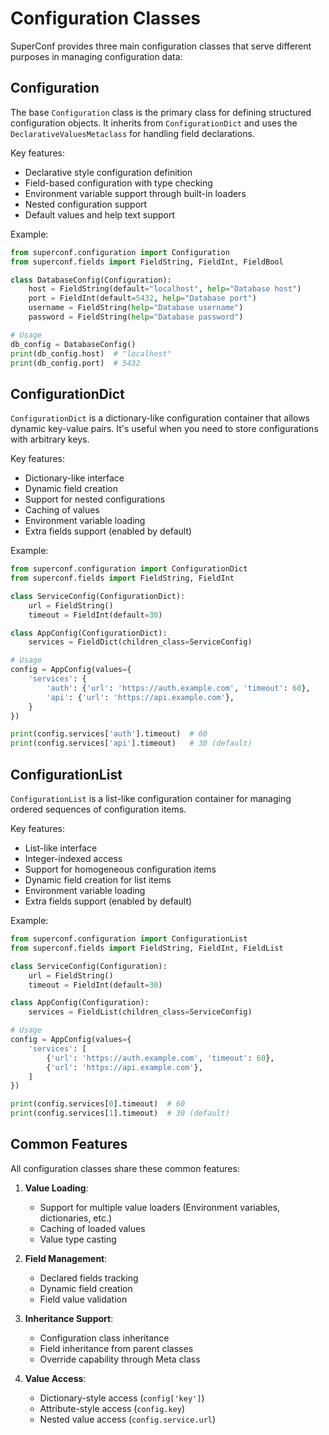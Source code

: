 # Configuration Classes

SuperConf provides three main configuration classes that serve different purposes in managing configuration data:

## Configuration

The base `Configuration` class is the primary class for defining structured configuration objects. It inherits from `ConfigurationDict` and uses the `DeclarativeValuesMetaclass` for handling field declarations.

Key features:
- Declarative style configuration definition
- Field-based configuration with type checking
- Environment variable support through built-in loaders
- Nested configuration support
- Default values and help text support

Example:
```python
from superconf.configuration import Configuration
from superconf.fields import FieldString, FieldInt, FieldBool

class DatabaseConfig(Configuration):
    host = FieldString(default="localhost", help="Database host")
    port = FieldInt(default=5432, help="Database port")
    username = FieldString(help="Database username")
    password = FieldString(help="Database password")

# Usage
db_config = DatabaseConfig()
print(db_config.host)  # "localhost"
print(db_config.port)  # 5432
```

## ConfigurationDict

`ConfigurationDict` is a dictionary-like configuration container that allows dynamic key-value pairs. It's useful when you need to store configurations with arbitrary keys.

Key features:
- Dictionary-like interface
- Dynamic field creation
- Support for nested configurations
- Caching of values
- Environment variable loading
- Extra fields support (enabled by default)

Example:
```python
from superconf.configuration import ConfigurationDict
from superconf.fields import FieldString, FieldInt

class ServiceConfig(ConfigurationDict):
    url = FieldString()
    timeout = FieldInt(default=30)

class AppConfig(ConfigurationDict):
    services = FieldDict(children_class=ServiceConfig)

# Usage
config = AppConfig(values={
    'services': {
        'auth': {'url': 'https://auth.example.com', 'timeout': 60},
        'api': {'url': 'https://api.example.com'},
    }
})

print(config.services['auth'].timeout)  # 60
print(config.services['api'].timeout)   # 30 (default)
```

## ConfigurationList

`ConfigurationList` is a list-like configuration container for managing ordered sequences of configuration items.

Key features:
- List-like interface
- Integer-indexed access
- Support for homogeneous configuration items
- Dynamic field creation for list items
- Environment variable loading
- Extra fields support (enabled by default)

Example:
```python
from superconf.configuration import ConfigurationList
from superconf.fields import FieldString, FieldInt, FieldList

class ServiceConfig(Configuration):
    url = FieldString()
    timeout = FieldInt(default=30)

class AppConfig(Configuration):
    services = FieldList(children_class=ServiceConfig)

# Usage
config = AppConfig(values={
    'services': [
        {'url': 'https://auth.example.com', 'timeout': 60},
        {'url': 'https://api.example.com'},
    ]
})

print(config.services[0].timeout)  # 60
print(config.services[1].timeout)  # 30 (default)
```

## Common Features

All configuration classes share these common features:

1. **Value Loading**:
    - Support for multiple value loaders (Environment variables, dictionaries, etc.)
    - Caching of loaded values
    - Value type casting

2. **Field Management**:
    - Declared fields tracking
    - Dynamic field creation
    - Field value validation

3. **Inheritance Support**:
    - Configuration class inheritance
    - Field inheritance from parent classes
    - Override capability through Meta class

4. **Value Access**:
    - Dictionary-style access (`config['key']`)
    - Attribute-style access (`config.key`)
    - Nested value access (`config.service.url`)
